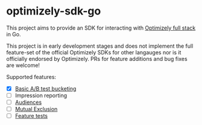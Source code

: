 # optimizely-sdk-go
This project aims to provide an SDK for interacting with [Optimizely full stack](https://optimizely.com) in Go.

This project is in early development stages and does not implement the full feature-set of the official Optimizely SDKs
for other langauges nor is it officially endorsed by Optimizely. PRs for feature additions and bug fixes are welcome!

Supported features:

- [x] [Basic A/B test bucketing](https://docs.developers.optimizely.com/full-stack/docs/run-a-b-tests)
- [ ] Impression reporting
- [ ] [Audiences](https://docs.developers.optimizely.com/full-stack/docs/define-audiences-and-attributes)
- [ ] [Mutual Exclusion](https://docs.developers.optimizely.com/full-stack/docs/use-mutual-exclusion)
- [ ] [Feature tests](https://docs.developers.optimizely.com/full-stack/docs/run-feature-tests)
